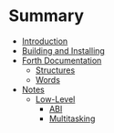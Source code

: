 Summary
=======

-	[Introduction](introduction.md)
-	[Building and Installing](building-and-installing.md)
-	[Forth Documentation](forth/README.md)
	-	[Structures](forth/structures.md)
	-	[Words](forth/words.md)
-	[Notes](notes/README.md)
	-	[Low-Level](notes/low-level/README.md)
		-	[ABI](notes/low-level/abi.md)
		-	[Multitasking](notes/low-level/multitasking.md)
